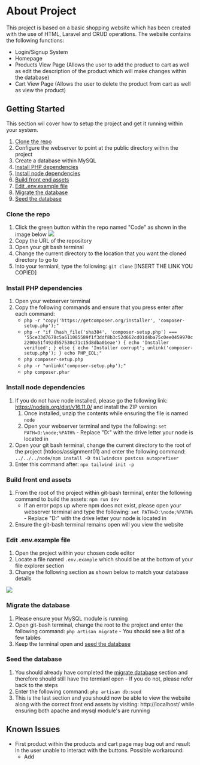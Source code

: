 # About Project

This project is based on a basic shopping website which has been created with the use of HTML, Laravel and CRUD operations. The website contains the following functions:

* Login/Signup System
* Homepage
* Products View Page (Allows the user to add the product to cart as well as edit the description of the product which will make changes within the database)
* Cart View Page (Allows the user to delete the product from cart as well as view the product)

## Getting Started 

This section wil cover how to setup the project and get it running within your system. 

1. [Clone the repo](#clone-the-repo)
2. Configure the webserver to point at the public directory within the project
3. Create a database within MySQL
4. [Install PHP dependencies](#install-php-dependencies) 
5. [Install node dependencies](#install-node-dependencies)
6. [Build front end assets](#build-front-end-assets)
7. [Edit .env.example file](#edit-envexample-file)
8. [Migrate the database](#migrate-the-database)
9. [Seed the database](#seed-the-database)

### Clone the repo 
1. Click the green button within the repo named "Code" as shown in the image below
![](https://i.imgur.com/U5rkTWZ.png)
2. Copy the URL of the repository
3. Open your git bash terminal 
4. Change the current directory to the location that you want the cloned directory to go to
5. Into your termianl, type the following: ``git clone`` [INSERT THE LINK YOU COPIED]


### Install PHP dependencies 
1. Open your webserver terminal 
2. Copy the following commands and ensure that you press enter after each command:
    * ``php -r "copy('https://getcomposer.org/installer', 'composer-setup.php');"``
    * ``php -r "if (hash_file('sha384', 'composer-setup.php') === '55ce33d7678c5a611085589f1f3ddf8b3c52d662cd01d4ba75c0ee0459970c2200a51f492d557530c71c15d8dba01eae') { echo 'Installer verified'; } else { echo 'Installer corrupt'; unlink('composer-setup.php'); } echo PHP_EOL;"``
    * ``php composer-setup.php``
    * ``php -r "unlink('composer-setup.php');"``
    * ``php composer.phar``


### Install node dependencies 
1. If you do not have node installed, please go the following link: https://nodejs.org/dist/v16.11.0/ and install the ZIP version 
    1. Once installed, unzip the contents while ensuring the file is named ``node``
    2. Open your webserver terminal and type the following: ``set PATH=D:\node;%PATH%`` - Replace "D:" with the drive letter your node is located in
2. Open your git bash terminal, change the current directory to the root of the project (htdocs/assignment01) and enter the following command:
``../../../node/npm install -D tailwindcss postcss autoprefixer``
3. Enter this command after: ``npx tailwind init -p``


### Build front end assets
1. From the root of the project within git-bash terminal, enter the following command to build the assets: ``npm run dev``
    * If an error pops up where npm does not exist, please open your webserver terminal and type the following: ``set PATH=D:\node;%PATH%`` - Replace "D:" with the drive letter your node is located in
2. Ensure the git-bash terminal remains open will you view the website 


### Edit .env.example file
1. Open the project within your chosen code editor
2. Locate a file named `.env.example` which should be at the bottom of your file explorer section 
3. Change the following section as shown below to match your database details

![](https://i.imgur.com/glSiD30.png)


### Migrate the database
1. Please ensure your MySQL module is running
2. Open git-bash terminal, change the root to the project and enter the following command: ``php artisan migrate`` - You should see a list of a few tables
3. Keep the terminal open and [seed the database](#seed-the-database)

### Seed the database 
1. You should already have completed the [migrate database](#migrate-the-database) section and therefore should still have the termianl open - If you do not, please refer back to the steps
2. Enter the following command: ``php artisan db:seed``
3. This is the last section and you should now be able to view the website along with the correct front end assets by visiting: http://localhost/ while ensuring both apache and mysql module's are running 

## Known Issues

* First product within the products and cart page may bug out and result in the user unable to interact with the buttons. Possible workaround:
    * Add 
